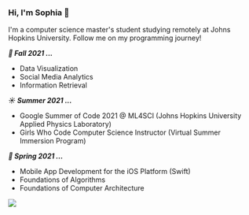 ### Hi, I'm Sophia 👋

<!--
**sophia-w-he/sophia-w-he** is a ✨ _special_ ✨ repository because its `README.md` (this file) appears on your GitHub profile.

Here are some ideas to get you started:

- 🔭 I’m currently working on ...
- 🌱 I’m currently learning ...
- 👯 I’m looking to collaborate on ...
- 🤔 I’m looking for help with ...
- 💬 Ask me about ...
- 📫 How to reach me: ...
- 😄 Pronouns: ...
- ⚡ Fun fact: ...
-->

I'm a computer science master's student studying remotely at Johns Hopkins University. Follow me on my programming journey!

***:fallen_leaf: Fall 2021 ...***
- Data Visualization
- Social Media Analytics
- Information Retrieval

***:sunny: Summer 2021 ...***
- Google Summer of Code 2021 @ ML4SCI (Johns Hopkins University Applied Physics Laboratory)
- Girls Who Code Computer Science Instructor (Virtual Summer Immersion Program)

***🌱 Spring 2021 ...***

- Mobile App Development for the iOS Platform (Swift)
- Foundations of Algorithms
- Foundations of Computer Architecture

![](https://github-readme-stats.vercel.app/api/top-langs/?username=sophiawhe&hide=html&hide_border=true&card_width=320&layout=compact&langs_count=7&text_color=ffffff&icon_color=ffffff&bg_color=0,e66eca,405de6&title_color=ffffff)
